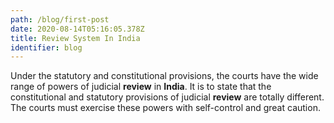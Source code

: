 ```yaml
---
path: /blog/first-post
date: 2020-08-14T05:16:05.378Z
title: Review System In India
identifier: blog
---
```



Under the statutory and constitutional provisions, the courts have the wide range of powers of judicial **review** in **India**. It is to state that the constitutional and statutory provisions of judicial **review** are totally different. The courts must exercise these powers with self-control and great caution.